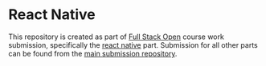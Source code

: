 # React Native
This repository is created as part of [Full Stack Open](https://fullstackopen.com/en/about/) course work submission, specifically the [react native]() part. Submission for all other parts can be found from the [main submission repository](https://github.com/shamsch/fullstackopen2021). 